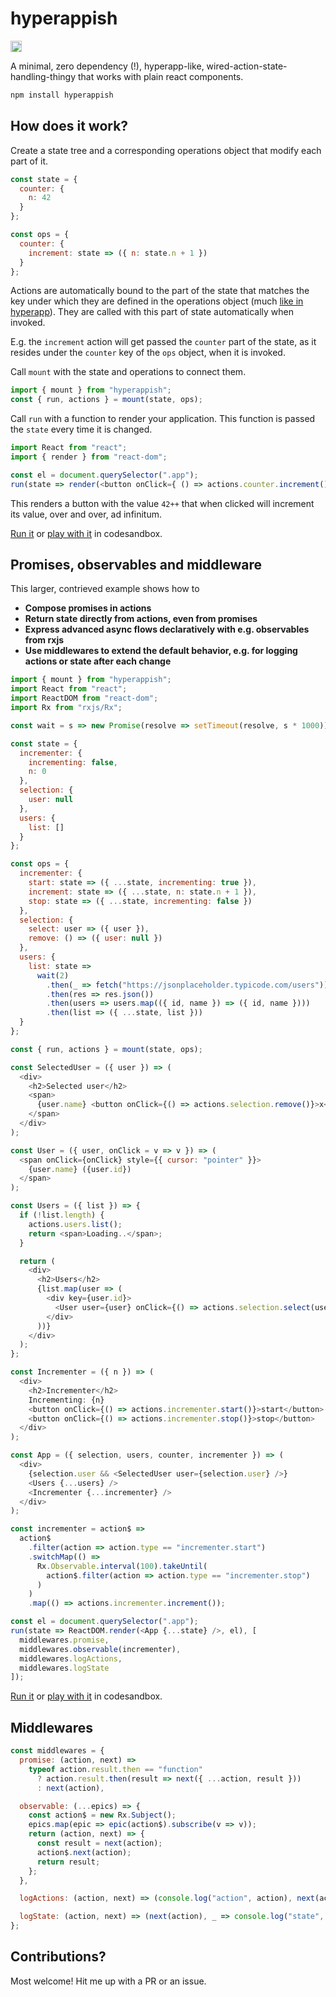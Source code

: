 # hyperappish

<a href="https://badge.fury.io/js/hyperappish"><img src="https://badge.fury.io/js/hyperappish.svg" alt="npm version" height="18"></a>

A minimal, zero dependency (!), hyperapp-like, wired-action-state-handling-thingy that works with plain react components.

```js
npm install hyperappish
```

## How does it work?

Create a state tree and a corresponding operations object that modify each part of it. 

```js
const state = {
  counter: {
    n: 42
  }
};

const ops = {
  counter: {
    increment: state => ({ n: state.n + 1 })
  }
};
```

Actions are automatically bound to the part of the state that matches the key under which they are defined in the operations object (much [like in hyperapp](https://github.com/hyperapp/hyperapp)). They are called with this part of state automatically when invoked.

E.g. the `increment` action will get passed the `counter` part of the state, as it resides under the `counter` key of the `ops` object, when it is invoked.

Call `mount` with the state and operations to connect them.

```js
import { mount } from "hyperappish";
const { run, actions } = mount(state, ops);
```

Call `run` with a function to render your application. This function is passed the `state` every time it is changed. 

```js
import React from "react";
import { render } from "react-dom";

const el = document.querySelector(".app");
run(state => render(<button onClick={ () => actions.counter.increment() }>{state.counter}++</button>, el));
```

This renders a button with the value `42++` that when clicked will increment its value, over and over, ad infinitum.

[Run it](https://x3jvx127jq.codesandbox.io/) or [play with it](https://codesandbox.io/s/x3jvx127jq) in codesandbox.

## Promises, observables and middleware

This larger, contrieved example shows how to

- **Compose promises in actions**
- **Return state directly from actions, even from promises**
- **Express advanced async flows declaratively with e.g. observables from rxjs**
- **Use middlewares to extend the default behavior, e.g. for logging actions or state after each change**

```js
import { mount } from "hyperappish";
import React from "react";
import ReactDOM from "react-dom";
import Rx from "rxjs/Rx";

const wait = s => new Promise(resolve => setTimeout(resolve, s * 1000));

const state = {
  incrementer: {
    incrementing: false,
    n: 0
  },
  selection: {
    user: null
  },
  users: {
    list: []
  }
};

const ops = {
  incrementer: {
    start: state => ({ ...state, incrementing: true }),
    increment: state => ({ ...state, n: state.n + 1 }),
    stop: state => ({ ...state, incrementing: false })
  },
  selection: {
    select: user => ({ user }),
    remove: () => ({ user: null })
  },
  users: {
    list: state =>
      wait(2)
        .then(_ => fetch("https://jsonplaceholder.typicode.com/users"))
        .then(res => res.json())
        .then(users => users.map(({ id, name }) => ({ id, name })))
        .then(list => ({ ...state, list }))
  }
};

const { run, actions } = mount(state, ops);

const SelectedUser = ({ user }) => (
  <div>
    <h2>Selected user</h2>
    <span>
      {user.name} <button onClick={() => actions.selection.remove()}>x</button>
    </span>
  </div>
);

const User = ({ user, onClick = v => v }) => (
  <span onClick={onClick} style={{ cursor: "pointer" }}>
    {user.name} ({user.id})
  </span>
);

const Users = ({ list }) => {
  if (!list.length) {
    actions.users.list();
    return <span>Loading..</span>;
  }

  return (
    <div>
      <h2>Users</h2>
      {list.map(user => (
        <div key={user.id}>
          <User user={user} onClick={() => actions.selection.select(user)} />
        </div>
      ))}
    </div>
  );
};

const Incrementer = ({ n }) => (
  <div>
    <h2>Incrementer</h2>
    Incrementing: {n}
    <button onClick={() => actions.incrementer.start()}>start</button>
    <button onClick={() => actions.incrementer.stop()}>stop</button>
  </div>
);

const App = ({ selection, users, counter, incrementer }) => (
  <div>
    {selection.user && <SelectedUser user={selection.user} />}
    <Users {...users} />
    <Incrementer {...incrementer} />
  </div>
);

const incrementer = action$ =>
  action$
    .filter(action => action.type == "incrementer.start")
    .switchMap(() =>
      Rx.Observable.interval(100).takeUntil(
        action$.filter(action => action.type == "incrementer.stop")
      )
    )
    .map(() => actions.incrementer.increment());

const el = document.querySelector(".app");
run(state => ReactDOM.render(<App {...state} />, el), [
  middlewares.promise,
  middlewares.observable(incrementer),
  middlewares.logActions,
  middlewares.logState
]);
```

[Run it](https://wompl7v0y8.codesandbox.io/) or [play with it](https://codesandbox.io/s/wompl7v0y8) in codesandbox.

## Middlewares

```js
const middlewares = {
  promise: (action, next) =>
    typeof action.result.then == "function"
      ? action.result.then(result => next({ ...action, result }))
      : next(action),

  observable: (...epics) => {
    const action$ = new Rx.Subject();
    epics.map(epic => epic(action$).subscribe(v => v));
    return (action, next) => {
      const result = next(action);
      action$.next(action);
      return result;
    };
  },

  logActions: (action, next) => (console.log("action", action), next(action)),

  logState: (action, next) => (next(action), _ => console.log("state", state))
};
```

## Contributions?

Most welcome! Hit me up with a PR or an issue.
